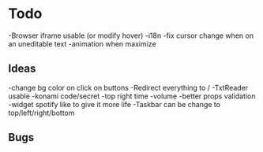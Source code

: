 # Todo

-Browser iframe usable (or modify hover)
-i18n
-fix cursor change when on an uneditable text
-animation when maximize

## Ideas

-change bg color on click on buttons
-Redirect everything to /
-TxtReader usable
-konami code/secret
-top right time
-volume
-better props validation
-widget spotify like to give it more life
-Taskbar can be change to top/left/right/bottom

## Bugs
